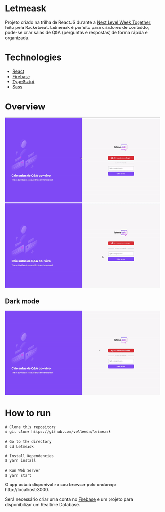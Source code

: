 # Letmeask

Projeto criado na trilha de ReactJS durante a [Next Level Week Together](https://nextlevelweek.com/), feito pela Rocketseat. Letmeask é perfeito para criadores de conteúdo, pode-se criar salas de Q&A (perguntas e respostas) de forma rápida e organizada.
<br />

# Technologies

- [React](https://reactjs.org)
- [Firebase](https://firebase.google.com/)
- [TypeScript](https://www.typescriptlang.org/)
- [Sass](https://sass-lang.com/)

# Overview

![](./src/assets/gifs/default.gif)
![](./src/assets/gifs/sub.gif)

## Dark mode

![](./src/assets/gifs/darkDefault.gif)

# How to run

```
# Clone this repository
$ git clone https://github.com/velleeda/letmeask

# Go to the directory
$ cd Letmeask
```

```
# Install Dependencies
$ yarn install

# Run Web Server
$ yarn start
```

O app estará disponível no seu browser pelo endereço http://localhost:3000.

Será necessário criar uma conta no [Firebase](https://firebase.google.com/) e um projeto para disponibilizar um Realtime Database.
